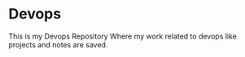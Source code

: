 # Devops
This is my Devops Repository Where my work related to devops like projects and notes are saved.
